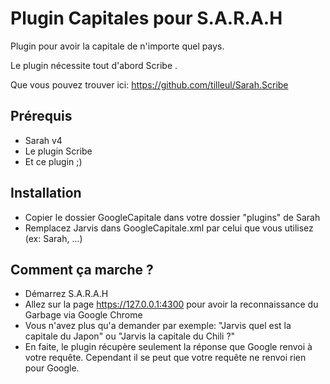 ﻿Plugin Capitales pour S.A.R.A.H
=========================

Plugin pour avoir la capitale de n'importe quel pays.

Le plugin nécessite tout d'abord Scribe .

Que vous pouvez trouver ici: https://github.com/tilleul/Sarah.Scribe

Prérequis
---------
- Sarah v4
- Le plugin Scribe
- Et ce plugin ;)

Installation
------------
- Copier le dossier GoogleCapitale dans votre dossier "plugins" de Sarah
- Remplacez Jarvis dans GoogleCapitale.xml par celui que vous utilisez (ex: Sarah, ...)

Comment ça marche ?
-------------------
- Démarrez S.A.R.A.H
- Allez sur la page https://127.0.0.1:4300 pour avoir la reconnaissance du Garbage via Google Chrome
- Vous n'avez plus qu'a demander par exemple: "Jarvis quel est la capitale du Japon" ou "Jarvis la capitale du Chili ?"
- En faite, le plugin récupère seulement la réponse que Google renvoi à votre requête. Cependant il se peut que votre requête ne renvoi rien pour Google.